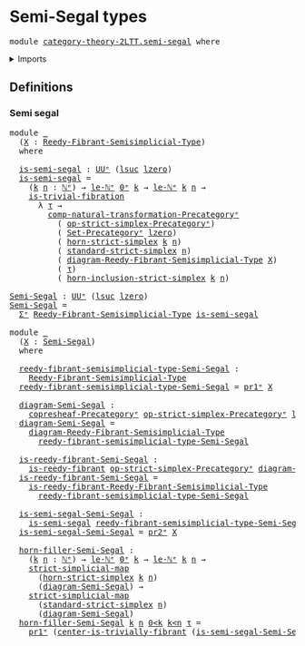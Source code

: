 # Semi-Segal types

<pre class="Agda"><a id="29" class="Keyword">module</a> <a id="36" href="category-theory-2LTT.semi-segal.html" class="Module">category-theory-2LTT.semi-segal</a> <a id="68" class="Keyword">where</a>
</pre>
<details><summary>Imports</summary>

<pre class="Agda"><a id="124" class="Keyword">open</a> <a id="129" class="Keyword">import</a> <a id="136" href="category-theory.cones-precategories%25E1%25B5%2589.html" class="Module">category-theory.cones-precategoriesᵉ</a>
<a id="173" class="Keyword">open</a> <a id="178" class="Keyword">import</a> <a id="185" href="category-theory.constant-functors%25E1%25B5%2589.html" class="Module">category-theory.constant-functorsᵉ</a>
<a id="220" class="Keyword">open</a> <a id="225" class="Keyword">import</a> <a id="232" href="category-theory.copresheaf-categories%25E1%25B5%2589.html" class="Module">category-theory.copresheaf-categoriesᵉ</a>
<a id="271" class="Keyword">open</a> <a id="276" class="Keyword">import</a> <a id="283" href="category-theory.functors-precategories%25E1%25B5%2589.html" class="Module">category-theory.functors-precategoriesᵉ</a>
<a id="323" class="Keyword">open</a> <a id="328" class="Keyword">import</a> <a id="335" href="category-theory.isomorphisms-in-precategories%25E1%25B5%2589.html" class="Module">category-theory.isomorphisms-in-precategoriesᵉ</a>
<a id="382" class="Keyword">open</a> <a id="387" class="Keyword">import</a> <a id="394" href="category-theory.limits-precategories%25E1%25B5%2589.html" class="Module">category-theory.limits-precategoriesᵉ</a>
<a id="432" class="Keyword">open</a> <a id="437" class="Keyword">import</a> <a id="444" href="category-theory.natural-transformations-functors-precategories%25E1%25B5%2589.html" class="Module">category-theory.natural-transformations-functors-precategoriesᵉ</a>
<a id="508" class="Keyword">open</a> <a id="513" class="Keyword">import</a> <a id="520" href="category-theory.precategories%25E1%25B5%2589.html" class="Module">category-theory.precategoriesᵉ</a>
<a id="551" class="Keyword">open</a> <a id="556" class="Keyword">import</a> <a id="563" href="category-theory.right-extensions-precategories%25E1%25B5%2589.html" class="Module">category-theory.right-extensions-precategoriesᵉ</a>
<a id="611" class="Keyword">open</a> <a id="616" class="Keyword">import</a> <a id="623" href="category-theory.right-kan-extensions-precategories%25E1%25B5%2589.html" class="Module">category-theory.right-kan-extensions-precategoriesᵉ</a>

<a id="676" class="Keyword">open</a> <a id="681" class="Keyword">import</a> <a id="688" href="category-theory-2LTT.inverse-precategories.html" class="Module">category-theory-2LTT.inverse-precategories</a>
<a id="731" class="Keyword">open</a> <a id="736" class="Keyword">import</a> <a id="743" href="category-theory-2LTT.matching-objects.html" class="Module">category-theory-2LTT.matching-objects</a>
<a id="781" class="Keyword">open</a> <a id="786" class="Keyword">import</a> <a id="793" href="category-theory-2LTT.reduced-coslice-precategory.html" class="Module">category-theory-2LTT.reduced-coslice-precategory</a>
<a id="842" class="Keyword">open</a> <a id="847" class="Keyword">import</a> <a id="854" href="category-theory-2LTT.reedy-fibrations.html" class="Module">category-theory-2LTT.reedy-fibrations</a>
<a id="892" class="Keyword">open</a> <a id="897" class="Keyword">import</a> <a id="904" href="category-theory-2LTT.strict-simplex-precategory.html" class="Module">category-theory-2LTT.strict-simplex-precategory</a>

<a id="953" class="Keyword">open</a> <a id="958" class="Keyword">import</a> <a id="965" href="elementary-number-theory.inequality-natural-numbers%25E1%25B5%2589.html" class="Module">elementary-number-theory.inequality-natural-numbersᵉ</a>
<a id="1018" class="Keyword">open</a> <a id="1023" class="Keyword">import</a> <a id="1030" href="elementary-number-theory.natural-numbers%25E1%25B5%2589.html" class="Module">elementary-number-theory.natural-numbersᵉ</a>
<a id="1072" class="Keyword">open</a> <a id="1077" class="Keyword">import</a> <a id="1084" href="elementary-number-theory.strict-inequality-natural-numbers%25E1%25B5%2589.html" class="Module">elementary-number-theory.strict-inequality-natural-numbersᵉ</a>

<a id="1145" class="Keyword">open</a> <a id="1150" class="Keyword">import</a> <a id="1157" href="foundation.action-on-identifications-functions%25E1%25B5%2589.html" class="Module">foundation.action-on-identifications-functionsᵉ</a>
<a id="1205" class="Keyword">open</a> <a id="1210" class="Keyword">import</a> <a id="1217" href="foundation.category-of-sets%25E1%25B5%2589.html" class="Module">foundation.category-of-setsᵉ</a>
<a id="1246" class="Keyword">open</a> <a id="1251" class="Keyword">import</a> <a id="1258" href="foundation.dependent-pair-types%25E1%25B5%2589.html" class="Module">foundation.dependent-pair-typesᵉ</a>
<a id="1291" class="Keyword">open</a> <a id="1296" class="Keyword">import</a> <a id="1303" href="foundation.equivalences%25E1%25B5%2589.html" class="Module">foundation.equivalencesᵉ</a>
<a id="1328" class="Keyword">open</a> <a id="1333" class="Keyword">import</a> <a id="1340" href="foundation.fibers-of-maps%25E1%25B5%2589.html" class="Module">foundation.fibers-of-mapsᵉ</a>
<a id="1367" class="Keyword">open</a> <a id="1372" class="Keyword">import</a> <a id="1379" href="foundation.function-extensionality%25E1%25B5%2589.html" class="Module">foundation.function-extensionalityᵉ</a>
<a id="1415" class="Keyword">open</a> <a id="1420" class="Keyword">import</a> <a id="1427" href="foundation.function-types%25E1%25B5%2589.html" class="Module">foundation.function-typesᵉ</a>
<a id="1454" class="Keyword">open</a> <a id="1459" class="Keyword">import</a> <a id="1466" href="foundation.identity-types%25E1%25B5%2589.html" class="Module">foundation.identity-typesᵉ</a>
<a id="1493" class="Keyword">open</a> <a id="1498" class="Keyword">import</a> <a id="1505" href="foundation.sets%25E1%25B5%2589.html" class="Module">foundation.setsᵉ</a>
<a id="1522" class="Keyword">open</a> <a id="1527" class="Keyword">import</a> <a id="1534" href="foundation.standard-pullbacks%25E1%25B5%2589.html" class="Module">foundation.standard-pullbacksᵉ</a>
<a id="1565" class="Keyword">open</a> <a id="1570" class="Keyword">import</a> <a id="1577" href="foundation.unit-type%25E1%25B5%2589.html" class="Module">foundation.unit-typeᵉ</a>
<a id="1599" class="Keyword">open</a> <a id="1604" class="Keyword">import</a> <a id="1611" href="foundation.universe-levels%25E1%25B5%2589.html" class="Module">foundation.universe-levelsᵉ</a>

<a id="1640" class="Keyword">open</a> <a id="1645" class="Keyword">import</a> <a id="1652" href="foundation-2LTT.fibrant-types.html" class="Module">foundation-2LTT.fibrant-types</a>
<a id="1682" class="Keyword">open</a> <a id="1687" class="Keyword">import</a> <a id="1694" href="foundation-2LTT.fibrations.html" class="Module">foundation-2LTT.fibrations</a>
</pre>
</details>

## Definitions

### Semi segal

<pre class="Agda"><a id="1778" class="Keyword">module</a> <a id="1785" href="category-theory-2LTT.semi-segal.html#1785" class="Module">_</a>
  <a id="1789" class="Symbol">(</a><a id="1790" href="category-theory-2LTT.semi-segal.html#1790" class="Bound">X</a> <a id="1792" class="Symbol">:</a> <a id="1794" href="category-theory-2LTT.reedy-fibrations.html#3805" class="Function">Reedy-Fibrant-Semisimplicial-Type</a><a id="1827" class="Symbol">)</a>
  <a id="1831" class="Keyword">where</a>

  <a id="1840" href="category-theory-2LTT.semi-segal.html#1840" class="Function">is-semi-segal</a> <a id="1854" class="Symbol">:</a> <a id="1856" href="Agda.Primitive.html#429" class="Primitive">UUᵉ</a> <a id="1860" class="Symbol">(</a><a id="1861" href="Agda.Primitive.html#931" class="Primitive">lsuc</a> <a id="1866" href="Agda.Primitive.html#915" class="Primitive">lzero</a><a id="1871" class="Symbol">)</a>
  <a id="1875" href="category-theory-2LTT.semi-segal.html#1840" class="Function">is-semi-segal</a> <a id="1889" class="Symbol">=</a>
    <a id="1895" class="Symbol">(</a><a id="1896" href="category-theory-2LTT.semi-segal.html#1896" class="Bound">k</a> <a id="1898" href="category-theory-2LTT.semi-segal.html#1898" class="Bound">n</a> <a id="1900" class="Symbol">:</a> <a id="1902" href="elementary-number-theory.natural-numbers%25E1%25B5%2589.html#783" class="Datatype">ℕᵉ</a><a id="1904" class="Symbol">)</a> <a id="1906" class="Symbol">→</a> <a id="1908" href="elementary-number-theory.strict-inequality-natural-numbers%25E1%25B5%2589.html#1342" class="Function">le-ℕᵉ</a> <a id="1914" href="elementary-number-theory.natural-numbers%25E1%25B5%2589.html#848" class="InductiveConstructor">0ᵉ</a> <a id="1917" href="category-theory-2LTT.semi-segal.html#1896" class="Bound">k</a> <a id="1919" class="Symbol">→</a> <a id="1921" href="elementary-number-theory.strict-inequality-natural-numbers%25E1%25B5%2589.html#1342" class="Function">le-ℕᵉ</a> <a id="1927" href="category-theory-2LTT.semi-segal.html#1896" class="Bound">k</a> <a id="1929" href="category-theory-2LTT.semi-segal.html#1898" class="Bound">n</a> <a id="1931" class="Symbol">→</a>
    <a id="1937" href="foundation-2LTT.fibrations.html#846" class="Function">is-trivial-fibration</a>
      <a id="1964" class="Symbol">λ</a> <a id="1966" href="category-theory-2LTT.semi-segal.html#1966" class="Bound">τ</a> <a id="1968" class="Symbol">→</a>
        <a id="1978" href="category-theory.natural-transformations-functors-precategories%25E1%25B5%2589.html#3289" class="Function">comp-natural-transformation-Precategoryᵉ</a>
          <a id="2029" class="Symbol">(</a> <a id="2031" href="category-theory-2LTT.strict-simplex-precategory.html#3795" class="Function">op-strict-simplex-Precategoryᵉ</a><a id="2061" class="Symbol">)</a>
          <a id="2073" class="Symbol">(</a> <a id="2075" href="foundation.category-of-sets%25E1%25B5%2589.html#3733" class="Function">Set-Precategoryᵉ</a> <a id="2092" href="Agda.Primitive.html#915" class="Primitive">lzero</a><a id="2097" class="Symbol">)</a>
          <a id="2109" class="Symbol">(</a> <a id="2111" href="category-theory-2LTT.strict-simplex-precategory.html#7807" class="Function">horn-strict-simplex</a> <a id="2131" href="category-theory-2LTT.semi-segal.html#1896" class="Bound">k</a> <a id="2133" href="category-theory-2LTT.semi-segal.html#1898" class="Bound">n</a><a id="2134" class="Symbol">)</a>
          <a id="2146" class="Symbol">(</a> <a id="2148" href="category-theory-2LTT.strict-simplex-precategory.html#5870" class="Function">standard-strict-simplex</a> <a id="2172" href="category-theory-2LTT.semi-segal.html#1898" class="Bound">n</a><a id="2173" class="Symbol">)</a>
          <a id="2185" class="Symbol">(</a> <a id="2187" href="category-theory-2LTT.reedy-fibrations.html#4087" class="Function">diagram-Reedy-Fibrant-Semisimplicial-Type</a> <a id="2229" href="category-theory-2LTT.semi-segal.html#1790" class="Bound">X</a><a id="2230" class="Symbol">)</a>
          <a id="2242" class="Symbol">(</a> <a id="2244" href="category-theory-2LTT.semi-segal.html#1966" class="Bound">τ</a><a id="2245" class="Symbol">)</a>
          <a id="2257" class="Symbol">(</a> <a id="2259" href="category-theory-2LTT.strict-simplex-precategory.html#8770" class="Function">horn-inclusion-strict-simplex</a> <a id="2289" href="category-theory-2LTT.semi-segal.html#1896" class="Bound">k</a> <a id="2291" href="category-theory-2LTT.semi-segal.html#1898" class="Bound">n</a><a id="2292" class="Symbol">)</a>

<a id="Semi-Segal"></a><a id="2295" href="category-theory-2LTT.semi-segal.html#2295" class="Function">Semi-Segal</a> <a id="2306" class="Symbol">:</a> <a id="2308" href="Agda.Primitive.html#429" class="Primitive">UUᵉ</a> <a id="2312" class="Symbol">(</a><a id="2313" href="Agda.Primitive.html#931" class="Primitive">lsuc</a> <a id="2318" href="Agda.Primitive.html#915" class="Primitive">lzero</a><a id="2323" class="Symbol">)</a>
<a id="2325" href="category-theory-2LTT.semi-segal.html#2295" class="Function">Semi-Segal</a> <a id="2336" class="Symbol">=</a>
  <a id="2340" href="foundation.dependent-pair-types%25E1%25B5%2589.html#585" class="Record">Σᵉ</a> <a id="2343" href="category-theory-2LTT.reedy-fibrations.html#3805" class="Function">Reedy-Fibrant-Semisimplicial-Type</a> <a id="2377" href="category-theory-2LTT.semi-segal.html#1840" class="Function">is-semi-segal</a>

<a id="2392" class="Keyword">module</a> <a id="2399" href="category-theory-2LTT.semi-segal.html#2399" class="Module">_</a>
  <a id="2403" class="Symbol">(</a><a id="2404" href="category-theory-2LTT.semi-segal.html#2404" class="Bound">X</a> <a id="2406" class="Symbol">:</a> <a id="2408" href="category-theory-2LTT.semi-segal.html#2295" class="Function">Semi-Segal</a><a id="2418" class="Symbol">)</a>
  <a id="2422" class="Keyword">where</a>

  <a id="2431" href="category-theory-2LTT.semi-segal.html#2431" class="Function">reedy-fibrant-semisimplicial-type-Semi-Segal</a> <a id="2476" class="Symbol">:</a>
    <a id="2482" href="category-theory-2LTT.reedy-fibrations.html#3805" class="Function">Reedy-Fibrant-Semisimplicial-Type</a>
  <a id="2518" href="category-theory-2LTT.semi-segal.html#2431" class="Function">reedy-fibrant-semisimplicial-type-Semi-Segal</a> <a id="2563" class="Symbol">=</a> <a id="2565" href="foundation.dependent-pair-types%25E1%25B5%2589.html#697" class="Field">pr1ᵉ</a> <a id="2570" href="category-theory-2LTT.semi-segal.html#2404" class="Bound">X</a>

  <a id="2575" href="category-theory-2LTT.semi-segal.html#2575" class="Function">diagram-Semi-Segal</a> <a id="2594" class="Symbol">:</a>
    <a id="2600" href="category-theory.copresheaf-categories%25E1%25B5%2589.html#3314" class="Function">copresheaf-Precategoryᵉ</a> <a id="2624" href="category-theory-2LTT.strict-simplex-precategory.html#3795" class="Function">op-strict-simplex-Precategoryᵉ</a> <a id="2655" href="Agda.Primitive.html#915" class="Primitive">lzero</a>
  <a id="2663" href="category-theory-2LTT.semi-segal.html#2575" class="Function">diagram-Semi-Segal</a> <a id="2682" class="Symbol">=</a>
    <a id="2688" href="category-theory-2LTT.reedy-fibrations.html#4087" class="Function">diagram-Reedy-Fibrant-Semisimplicial-Type</a>
      <a id="2736" href="category-theory-2LTT.semi-segal.html#2431" class="Function">reedy-fibrant-semisimplicial-type-Semi-Segal</a>

  <a id="2784" href="category-theory-2LTT.semi-segal.html#2784" class="Function">is-reedy-fibrant-Semi-Segal</a> <a id="2812" class="Symbol">:</a>
    <a id="2818" href="category-theory-2LTT.reedy-fibrations.html#3317" class="Function">is-reedy-fibrant</a> <a id="2835" href="category-theory-2LTT.strict-simplex-precategory.html#3795" class="Function">op-strict-simplex-Precategoryᵉ</a> <a id="2866" href="category-theory-2LTT.semi-segal.html#2575" class="Function">diagram-Semi-Segal</a>
  <a id="2887" href="category-theory-2LTT.semi-segal.html#2784" class="Function">is-reedy-fibrant-Semi-Segal</a> <a id="2915" class="Symbol">=</a>
    <a id="2921" href="category-theory-2LTT.reedy-fibrations.html#4252" class="Function">is-reedy-fibrant-Reedy-Fibrant-Semisimplicial-Type</a>
      <a id="2978" href="category-theory-2LTT.semi-segal.html#2431" class="Function">reedy-fibrant-semisimplicial-type-Semi-Segal</a>

  <a id="3026" href="category-theory-2LTT.semi-segal.html#3026" class="Function">is-semi-segal-Semi-Segal</a> <a id="3051" class="Symbol">:</a>
    <a id="3057" href="category-theory-2LTT.semi-segal.html#1840" class="Function">is-semi-segal</a> <a id="3071" href="category-theory-2LTT.semi-segal.html#2431" class="Function">reedy-fibrant-semisimplicial-type-Semi-Segal</a>
  <a id="3118" href="category-theory-2LTT.semi-segal.html#3026" class="Function">is-semi-segal-Semi-Segal</a> <a id="3143" class="Symbol">=</a> <a id="3145" href="foundation.dependent-pair-types%25E1%25B5%2589.html#711" class="Field">pr2ᵉ</a> <a id="3150" href="category-theory-2LTT.semi-segal.html#2404" class="Bound">X</a>

  <a id="3155" href="category-theory-2LTT.semi-segal.html#3155" class="Function">horn-filler-Semi-Segal</a> <a id="3178" class="Symbol">:</a>
    <a id="3184" class="Symbol">(</a><a id="3185" href="category-theory-2LTT.semi-segal.html#3185" class="Bound">k</a> <a id="3187" href="category-theory-2LTT.semi-segal.html#3187" class="Bound">n</a> <a id="3189" class="Symbol">:</a> <a id="3191" href="elementary-number-theory.natural-numbers%25E1%25B5%2589.html#783" class="Datatype">ℕᵉ</a><a id="3193" class="Symbol">)</a> <a id="3195" class="Symbol">→</a> <a id="3197" href="elementary-number-theory.strict-inequality-natural-numbers%25E1%25B5%2589.html#1342" class="Function">le-ℕᵉ</a> <a id="3203" href="elementary-number-theory.natural-numbers%25E1%25B5%2589.html#848" class="InductiveConstructor">0ᵉ</a> <a id="3206" href="category-theory-2LTT.semi-segal.html#3185" class="Bound">k</a> <a id="3208" class="Symbol">→</a> <a id="3210" href="elementary-number-theory.strict-inequality-natural-numbers%25E1%25B5%2589.html#1342" class="Function">le-ℕᵉ</a> <a id="3216" href="category-theory-2LTT.semi-segal.html#3185" class="Bound">k</a> <a id="3218" href="category-theory-2LTT.semi-segal.html#3187" class="Bound">n</a> <a id="3220" class="Symbol">→</a>
    <a id="3226" href="category-theory-2LTT.strict-simplex-precategory.html#8241" class="Function">strict-simplicial-map</a>
      <a id="3254" class="Symbol">(</a><a id="3255" href="category-theory-2LTT.strict-simplex-precategory.html#7807" class="Function">horn-strict-simplex</a> <a id="3275" href="category-theory-2LTT.semi-segal.html#3185" class="Bound">k</a> <a id="3277" href="category-theory-2LTT.semi-segal.html#3187" class="Bound">n</a><a id="3278" class="Symbol">)</a>
      <a id="3286" class="Symbol">(</a><a id="3287" href="category-theory-2LTT.semi-segal.html#2575" class="Function">diagram-Semi-Segal</a><a id="3305" class="Symbol">)</a> <a id="3307" class="Symbol">→</a>
    <a id="3313" href="category-theory-2LTT.strict-simplex-precategory.html#8241" class="Function">strict-simplicial-map</a>
      <a id="3341" class="Symbol">(</a><a id="3342" href="category-theory-2LTT.strict-simplex-precategory.html#5870" class="Function">standard-strict-simplex</a> <a id="3366" href="category-theory-2LTT.semi-segal.html#3187" class="Bound">n</a><a id="3367" class="Symbol">)</a>
      <a id="3375" class="Symbol">(</a><a id="3376" href="category-theory-2LTT.semi-segal.html#2575" class="Function">diagram-Semi-Segal</a><a id="3394" class="Symbol">)</a>
  <a id="3398" href="category-theory-2LTT.semi-segal.html#3155" class="Function">horn-filler-Semi-Segal</a> <a id="3421" href="category-theory-2LTT.semi-segal.html#3421" class="Bound">k</a> <a id="3423" href="category-theory-2LTT.semi-segal.html#3423" class="Bound">n</a> <a id="3425" href="category-theory-2LTT.semi-segal.html#3425" class="Bound">0&lt;k</a> <a id="3429" href="category-theory-2LTT.semi-segal.html#3429" class="Bound">k&lt;n</a> <a id="3433" href="category-theory-2LTT.semi-segal.html#3433" class="Bound">τ</a> <a id="3435" class="Symbol">=</a>
    <a id="3441" href="foundation.dependent-pair-types%25E1%25B5%2589.html#697" class="Field">pr1ᵉ</a> <a id="3446" class="Symbol">(</a><a id="3447" href="foundation-2LTT.fibrant-types.html#6615" class="Function">center-is-trivially-fibrant</a> <a id="3475" class="Symbol">(</a><a id="3476" href="category-theory-2LTT.semi-segal.html#3026" class="Function">is-semi-segal-Semi-Segal</a> <a id="3501" href="category-theory-2LTT.semi-segal.html#3421" class="Bound">k</a> <a id="3503" href="category-theory-2LTT.semi-segal.html#3423" class="Bound">n</a> <a id="3505" href="category-theory-2LTT.semi-segal.html#3425" class="Bound">0&lt;k</a> <a id="3509" href="category-theory-2LTT.semi-segal.html#3429" class="Bound">k&lt;n</a> <a id="3513" href="category-theory-2LTT.semi-segal.html#3433" class="Bound">τ</a><a id="3514" class="Symbol">))</a>
</pre>